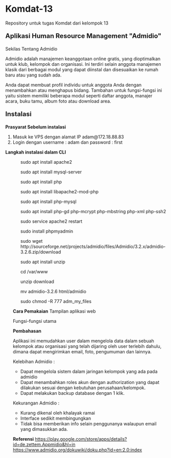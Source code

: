 # Komdat-13
Repository untuk tugas Komdat dari kelompok 13

<p style="font-size:20px"><b>Aplikasi Human Resource Management "Admidio"</b></p>

<p style="font-size:14px">Sekilas Tentang Admidio</p>
<p>Admidio adalah manajemen keanggotaan online gratis, yang dioptimalkan untuk klub, kelompok dan organisasi. Ini terdiri selain anggota manajemen klasik dari berbagai modul yang dapat diinstal dan disesuaikan ke rumah baru atau yang sudah ada.</p>

<p>Anda dapat membuat profil individu untuk anggota Anda dengan menambahkan atau menghapus bidang. Tambahan untuk fungsi-fungsi ini yaitu sistem memiliki beberapa modul seperti daftar anggota, manajer acara, buku tamu, album foto atau download area.</p>

<p style="font-size:20px"><b>Instalasi</b></p>
<p style="font-size:14px"><b>Prasyarat Sebelum instalasi</b></p>
<ol>
<li>Masuk ke VPS dengan alamat IP adam@172.18.88.83</li>
<li>Login dengan username : adam  dan password : first</li>
</ol>
<b>Langkah instalasi dalam CLI</b>
<ol>
<ul>sudo apt install apache2</ul>
<ul>sudo apt install mysql-server</ul>
<ul>sudo apt install php</ul>
<ul>sudo apt install libapache2-mod-php</ul>
<ul>sudo apt install php-mysql</ul>
<ul>sudo apt install php-gd php-mcrypt php-mbstring php-xml php-ssh2</ul>
<ul>sudo service apache2 restart</ul>
<ul>sudo install phpmyadmin</ul>
<ul>sudo wget http://sourceforge.net/projects/admidio/files/Admidio/3.2.x/admidio-3.2.6.zip/download</ul>
<ul>sudo apt install unzip</ul>
<ul>cd /var/www</ul>
<ul>unzip download</ul>
<ul>mv admidio-3.2.6 html/admidio</ul>
<ul>sudo chmod -R 777 adm_my_files</ul>


<b>Cara Pemakaian</b>
Tampilan aplikasi web


Fungsi-fungsi utama





<b>Pembahasan</b>
<p>Aplikasi ini memudahkan user dalam mengelola data dalam sebuah kelompok atau organisasi yang 
telah dijaring oleh user terlebih dahulu, dimana dapat mengirimkan email, foto, pengumuman dan lainnya.<p>

Kelebihan Admidio :
<ul>
<li>Dapat mengelola sistem dalam jaringan kelompok yang ada pada admidio</li>
<li>Dapat menambahkan roles akun dengan authorization yang dapat dilakukan sesuai dengan kebutuhan perusahaan/kelompok.</li>
<li>Dapat melakukan backup database dengan 1 klik.</li>
</ul>

Kekurangan Admidio :
<ul>
<li>Kurang dikenal oleh khalayak ramai</li>
<li>Interface sedikit membingungkan</li>
<li>Tidak bisa memberikan info selain penggunanya walaupun email yang dimasukkan ada.</li>
</ul>

<b>Referensi</b>
https://play.google.com/store/apps/details?id=de.zettem.Appmidio&hl=in
https://www.admidio.org/dokuwiki/doku.php?id=en:2.0:index



